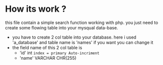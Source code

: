 # How its work ?
this file contain a simple search function working with php. you just need to create some flowing table into your mysqual data-base.
 - you have to create 2 col table into your database. here  i used 'a_database' and table name is 'names' if you want you can change it
 - the field name of this 2 col table is   
   * 'id' int ```index = primary Auto-incriment``` 
   * 'name' VARCHAR CHR(255)
